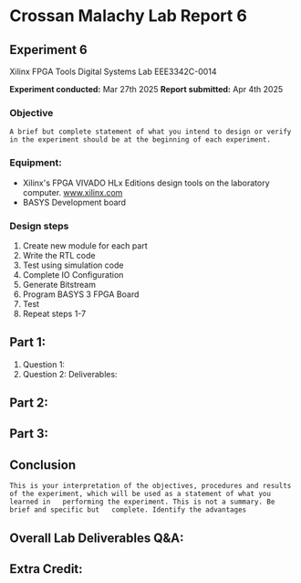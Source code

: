 # Crossan Malachy Lab Report 6
## Experiment 6

Xilinx FPGA Tools
Digital Systems Lab
EEE3342C-0014

**Experiment conducted:** Mar 27th 2025
**Report submitted:** Apr 4th 2025

<div style="page-break-after: always;"></div>

### Objective
`A brief but complete statement of what you intend to design or verify  
in the experiment should be at the beginning of each experiment.`

### Equipment:
- Xilinx's FPGA VIVADO HLx Editions design tools on the laboratory computer. www.xilinx.com
- BASYS Development board

### Design steps
1. Create new module for each part
2. Write the RTL code
3. Test using simulation code
4. Complete IO Configuration
5. Generate Bitstream
6. Program BASYS 3 FPGA Board
7. Test
8. Repeat steps 1-7

<div style="page-break-after: always;"></div>

## Part 1:
1. Question 1:
2. Question 2:
Deliverables:

<div style="page-break-after: always;"></div>

## Part 2:


<div style="page-break-after: always;"></div>

## Part 3:


<div style="page-break-after: always;"></div>

## Conclusion
`This is your interpretation of the objectives, procedures and results  
of the experiment, which will be used as a statement of what you learned in  
performing the experiment. This is not a summary. Be brief and specific but  
complete. Identify the advantages`

## Overall Lab Deliverables Q&A:

## Extra Credit: